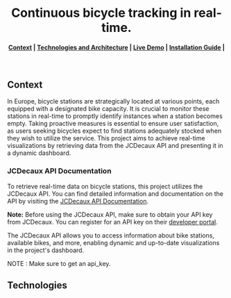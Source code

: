<h1 align="center">
  <br>
  Continuous bicycle tracking in real-time. 
</h1>

<div align="center">
  <h4>
    <a href="#Context">Context</a> |
    <a href="#Technologies">Technologies and Architecture</a> |
    <a href="#Live-Demo">Live Demo</a> |
    <a href="#Installation-Guide">Installation Guide</a> |
    

  </h4>
</div>
<br>


## Context 

In Europe, bicycle stations are strategically located at various points, each equipped with a designated bike capacity. It is crucial to monitor these stations in real-time to promptly identify instances when a station becomes empty. Taking proactive measures is essential to ensure user satisfaction, as users seeking bicycles expect to find stations adequately stocked when they wish to utilize the service. This project aims to achieve real-time visualizations by retrieving data from the JCDecaux API and presenting it in a dynamic dashboard.

### JCDecaux API Documentation

To retrieve real-time data on bicycle stations, this project utilizes the JCDecaux API. You can find detailed information and documentation on the API by visiting the [JCDecaux API Documentation](https://developer.jcdecaux.com/).

**Note:** Before using the JCDecaux API, make sure to obtain your API key from JCDecaux. You can register for an API key on their [developer portal](https://developer.jcdecaux.com/).

The JCDecaux API allows you to access information about bike stations, available bikes, and more, enabling dynamic and up-to-date visualizations in the project's dashboard.


NOTE :  Make sure to get an api_key.

## Technologies 

